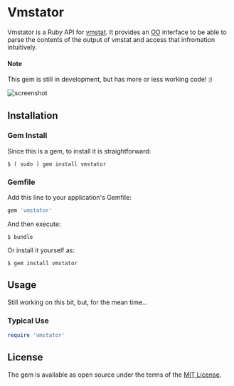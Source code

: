 # Vmstator

Vmstator is a Ruby API for [vmstat](https://en.wikipedia.org/wiki/Vmstat). It provides an [OO](https://www.tutorialspoint.com/ruby/ruby_object_oriented.htm) interface to be able to parse the contents of the output of vmstat and access that infromation intuitively.

#### Note

This gem is still in development, but has more or less working code! :)

![screenshot](http://i.imgur.com/XUrUBV8.png "Screen Shot")

## Installation

### Gem Install

Since this is a gem, to install it is straightforward:

```
$ ( sudo ) gem install vmstator
```

### Gemfile

Add this line to your application's Gemfile:

```ruby
gem 'vmstator'
```

And then execute:

    $ bundle

Or install it yourself as:

    $ gem install vmstator

## Usage

Still working on this bit, but, for the mean time...

### Typical Use

```ruby
require 'vmstator'

```

## License

The gem is available as open source under the terms of the [MIT License](http://opensource.org/licenses/MIT).


